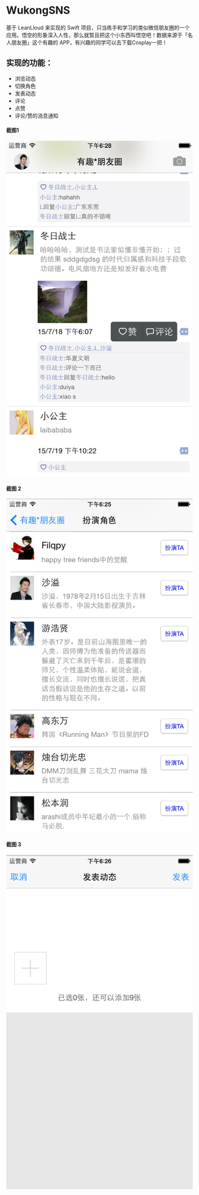 # WukongSNS
基于 LeanLloud 来实现的 Swift 项目，只当练手和学习的类似微信朋友圈的一个应用。悟空的形象深入人性，那么就暂且把这个小东西叫悟空吧！数据来源于「名人朋友圈」这个有趣的 APP，有兴趣的同学可以去下载Cosplay一把！

## 实现的功能：
- 浏览动态
- 切换角色
- 发表动态
- 评论
- 点赞
- 评论/赞的消息通知

#### 截图1
![截图1...](/PengYQ/Snapshoot/wukong1.png)

#### 截图 2
![截图2...](/PengYQ/Snapshoot/wukong2.png)

#### 截图 3
![截图3...](/PengYQ/Snapshoot/wukong3.png)
